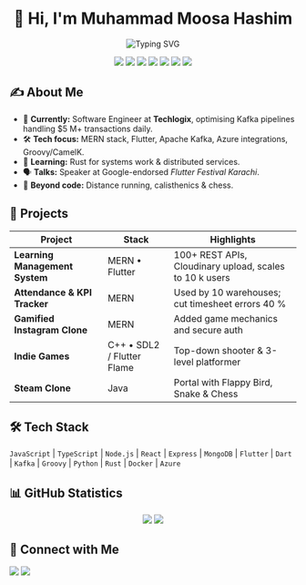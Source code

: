 <h1 align="center">👋 Hi, I'm Muhammad Moosa Hashim</h1>
<p align="center">
  <img src="https://readme-typing-svg.herokuapp.com?font=Fira+Code&size=24&pause=1000&width=435&lines=Software+Engineer;Full-Stack+Developer;Cloud+%26+Integration+Enthusiast;Always+learning+something+new" alt="Typing SVG" />
</p>

<!-- Badges -->
<p align="center">
  <img src="https://img.shields.io/badge/JavaScript-F7DF1E?style=for-the-badge&logo=javascript&logoColor=black"/>
  <img src="https://img.shields.io/badge/Node.js-339933?style=for-the-badge&logo=nodedotjs&logoColor=white"/>
  <img src="https://img.shields.io/badge/Flutter-02569B?style=for-the-badge&logo=flutter&logoColor=white"/>
  <img src="https://img.shields.io/badge/Rust-000000?style=for-the-badge&logo=rust&logoColor=white"/>
  <img src="https://img.shields.io/badge/Kafka-231F20?style=for-the-badge&logo=apachekafka&logoColor=white"/>
  <img src="https://img.shields.io/badge/Azure-0078D4?style=for-the-badge&logo=microsoftazure&logoColor=white"/>
  <img src="https://visitor-badge.laobi.icu/badge?page_id=moosah01"/>
</p>

## ✍️ About Me

- 🔭 **Currently:** Software Engineer at **Techlogix**, optimising Kafka pipelines handling \$5 M+ transactions daily. <!-- data from resume -->
- 🛠️ **Tech focus:** MERN stack, Flutter, Apache Kafka, Azure integrations, Groovy/CamelK.
- 🌱 **Learning:** Rust for systems work & distributed services.
- 🗣 **Talks:** Speaker at Google-endorsed _Flutter Festival Karachi_.
- 🏃 **Beyond code:** Distance running, calisthenics & chess.

## 🚀 Projects

| Project                        | Stack                      | Highlights                                              |
| ------------------------------ | -------------------------- | ------------------------------------------------------- |
| **Learning Management System** | MERN • Flutter             | 100+ REST APIs, Cloudinary upload, scales to 10 k users |
| **Attendance & KPI Tracker**   | MERN                       | Used by 10 warehouses; cut timesheet errors 40 %        |
| **Gamified Instagram Clone**   | MERN                       | Added game mechanics and secure auth                    |
| **Indie Games**                | C++ • SDL2 / Flutter Flame | Top-down shooter & 3-level platformer                   |
| **Steam Clone**                | Java                       | Portal with Flappy Bird, Snake & Chess                  |

## 🛠 Tech Stack

`JavaScript` | `TypeScript` | `Node.js` | `React` | `Express` | `MongoDB` | `Flutter` | `Dart` | `Kafka` | `Groovy` | `Python` | `Rust` | `Docker` | `Azure`

## 📊 GitHub Statistics

<p align="center">
  <img src="https://github-readme-stats.vercel.app/api?username=moosah01&show_icons=true&theme=github_dark"/>
  <img src="https://github-readme-streak-stats.herokuapp.com/?user=moosah01&theme=github-dark&hide_border=true"/>
</p>

## 🤝 Connect with Me

<a href="mailto:moosah01@gmail.com"><img src="https://img.shields.io/badge/Email-D14836?style=for-the-badge&logo=gmail&logoColor=white"/></a>
<a href="https://www.linkedin.com/in/moosahashim/"><img src="https://img.shields.io/badge/LinkedIn-0A66C2?style=for-the-badge&logo=linkedin&logoColor=white"/></a>
